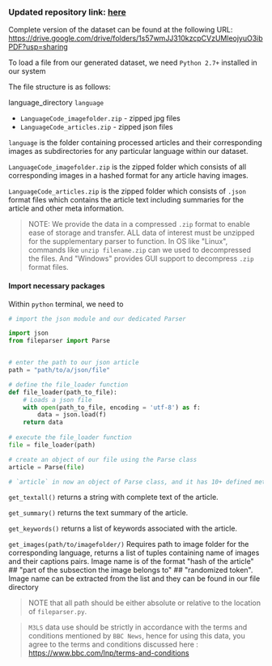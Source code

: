 ### Updated repository link: [here](https://github.com/Raghvendra-14/M3LS)

Complete version of the dataset can be found at the following URL:  https://drive.google.com/drive/folders/1s57wmJJ310kzcpCVzUMleojyuO3ibPDF?usp=sharing

To load a file from our generated dataset, we need `Python 2.7+` installed in our system

The file structure is as follows:

language_directory `language`
  - `LanguageCode_imagefolder.zip` - zipped jpg files
  - `LanguageCode_articles.zip` - zipped json files
 
 `language` is the folder containing processed articles and their corresponding images as subdirectories for any particular language within our dataset.
 
 `LanguageCode_imagefolder.zip` is the zipped folder which consists of all corresponding images in a hashed format for any article having images.
 
 `LanguageCode_articles.zip` is the zipped folder which consists of `.json` format files which contains the article text including summaries for the article and other meta information. 
 
 
 
 > NOTE: We provide the data in a compressed `.zip` format to enable ease of storage and transfer. ALL data of interest must be unzipped for the supplementary parser to function. 
 > In OS like "Linux", commands like `unzip filename.zip` can we used to decompressed the files. And "Windows" provides GUI support to decompress `.zip` format files.
 
 
#### Import necessary packages
Within `python` terminal, we need to 
```python
# import the json module and our dedicated Parser

import json
from fileparser import Parse


# enter the path to our json article
path = "path/to/a/json/file"

# define the file_loader function
def file_loader(path_to_file):
    # Loads a json file
    with open(path_to_file, encoding = 'utf-8') as f:
        data = json.load(f)
    return data
    
# execute the file_loader function
file = file_loader(path)

# create an object of our file using the Parse class
article = Parse(file)

# `article` in now an object of Parse class, and it has 10+ defined methods, which can be found in our `fileparser.py` file, the most important ones for reference now are the following three methods:

```

`get_textall()` returns a string with complete text of the article.

`get_summary()` returns the text summary of the article.

`get_keywords()` returns a list of keywords associated with the article.

`get_images(path/to/imagefolder/)` Requires path to image folder for the corresponding language, returns a list of tuples containing name of images and their captions pairs. Image name is of the format "hash of the article" ## "part of the subsection the image belongs to" ## "randomized token". Image name can be extracted from the list  and they can be found in our file directory

> NOTE that all path should be either absolute or relative to the location of `fileparser.py`.



> `M3LS` data use should be strictly in accordance with the terms and conditions mentioned by `BBC News`, hence for using this data, you agree to the terms and conditions discussed here : https://www.bbc.com/lnp/terms-and-conditions


